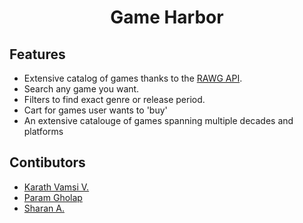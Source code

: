 <h1 align='center'>Game Harbor</h1>

<h2>Features</h2>

- Extensive catalog of games thanks to the [RAWG API](https://rawg.io/apidocs).
- Search any game you want.
- Filters to find exact genre or release period.
- Cart for games user wants to 'buy'
- An extensive catalouge of games spanning multiple decades and platforms

<h2>Contibutors</h2>

- [Karath Vamsi V.](https://github.com/Karath-Vamsi)
- [Param Gholap](https://github.com/tuuo-bit)
- [Sharan A.](https://github.com/sharanAlleni)
